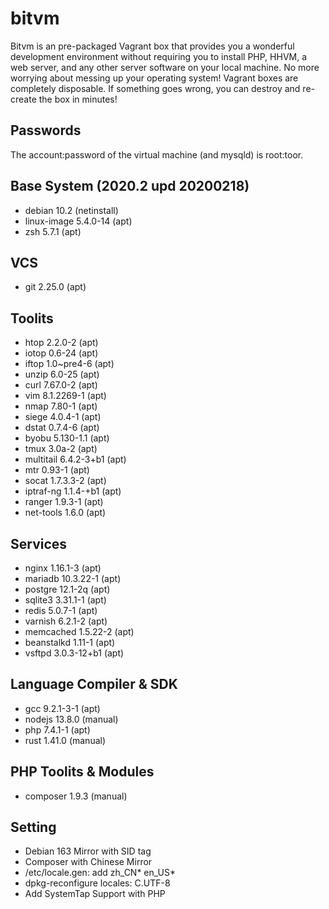# bitvm
Bitvm is an pre-packaged Vagrant box that provides you a wonderful development environment without requiring you to install PHP, HHVM, a web server, and any other server software on your local machine. No more worrying about messing up your operating system! Vagrant boxes are completely disposable. If something goes wrong, you can destroy and re-create the box in minutes!

## Passwords
The account:password of the virtual machine (and mysqld) is root:toor.

## Base System (2020.2 upd 20200218)
* debian 10.2 (netinstall)
* linux-image 5.4.0-14 (apt)
* zsh 5.7.1 (apt)

## VCS
* git 2.25.0 (apt)

## Toolits
* htop 2.2.0-2 (apt)
* iotop 0.6-24 (apt)
* iftop 1.0~pre4-6 (apt)
* unzip 6.0-25 (apt)
* curl 7.67.0-2 (apt)
* vim 8.1.2269-1 (apt)
* nmap 7.80-1 (apt)
* siege 4.0.4-1 (apt)
* dstat 0.7.4-6 (apt)
* byobu 5.130-1.1 (apt)
* tmux 3.0a-2 (apt)
* multitail 6.4.2-3+b1 (apt)
* mtr 0.93-1 (apt)
* socat 1.7.3.3-2 (apt)
* iptraf-ng 1.1.4-+b1 (apt)
* ranger 1.9.3-1 (apt)
* net-tools 1.6.0 (apt)

## Services
* nginx 1.16.1-3 (apt)
* mariadb 10.3.22-1 (apt)
* postgre 12.1-2q (apt)
* sqlite3 3.31.1-1 (apt)
* redis 5.0.7-1 (apt)
* varnish 6.2.1-2 (apt)
* memcached 1.5.22-2 (apt)
* beanstalkd 1.11-1 (apt)
* vsftpd 3.0.3-12+b1 (apt)

## Language Compiler & SDK
* gcc 9.2.1-3-1 (apt)
* nodejs 13.8.0 (manual)
* php 7.4.1-1 (apt)
* rust 1.41.0 (manual)

## PHP Toolits & Modules
* composer 1.9.3 (manual)

## Setting
* Debian 163 Mirror with SID tag
* Composer with Chinese Mirror
* /etc/locale.gen: add zh_CN* en_US*
* dpkg-reconfigure locales: C.UTF-8
* Add SystemTap Support with PHP
